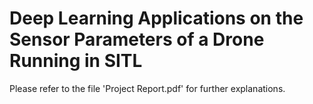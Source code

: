 # Deep Learning Applications on the Sensor Parameters of a Drone Running in SITL

Please refer to the file 'Project Report.pdf' for further explanations.

